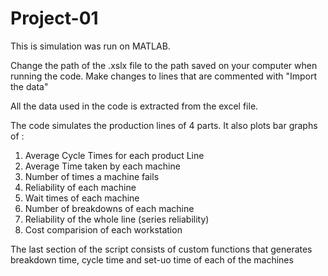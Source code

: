 # Project-01

This is simulation was run on MATLAB.

Change the path of the .xslx file to the path saved on your computer when running the code. Make changes to lines that are commented with "Import the data"

All the data used in the code is extracted from the excel file.

The code simulates the production lines of 4 parts. It also plots bar graphs of :

1. Average Cycle Times for each product Line
2. Average Time taken by each machine 
3. Number of times a machine fails
4. Reliability of each machine
5. Wait times of each machine
6. Number of breakdowns of each machine
7. Reliability of the whole line (series reliability)
8. Cost comparision of each workstation

The last section of the script consists of custom functions that generates breakdown time, cycle time and set-uo time of each of the machines
